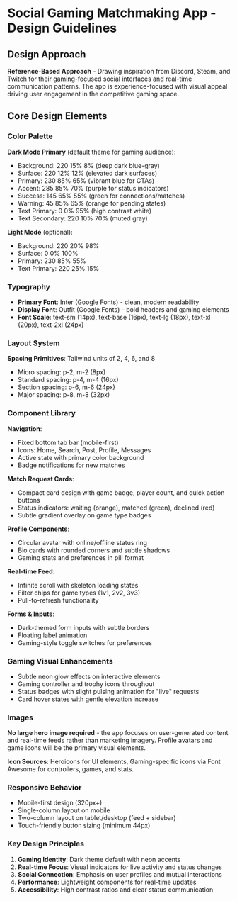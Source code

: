 # Social Gaming Matchmaking App - Design Guidelines

## Design Approach
**Reference-Based Approach** - Drawing inspiration from Discord, Steam, and Twitch for their gaming-focused social interfaces and real-time communication patterns. The app is experience-focused with visual appeal driving user engagement in the competitive gaming space.

## Core Design Elements

### Color Palette
**Dark Mode Primary** (default theme for gaming audience):
- Background: 220 15% 8% (deep dark blue-gray)
- Surface: 220 12% 12% (elevated dark surfaces)
- Primary: 230 85% 65% (vibrant blue for CTAs)
- Accent: 285 85% 70% (purple for status indicators)
- Success: 145 65% 55% (green for connections/matches)
- Warning: 45 85% 65% (orange for pending states)
- Text Primary: 0 0% 95% (high contrast white)
- Text Secondary: 220 10% 70% (muted gray)

**Light Mode** (optional):
- Background: 220 20% 98%
- Surface: 0 0% 100%
- Primary: 230 85% 55%
- Text Primary: 220 25% 15%

### Typography
- **Primary Font**: Inter (Google Fonts) - clean, modern readability
- **Display Font**: Outfit (Google Fonts) - bold headers and gaming elements
- **Font Scale**: text-sm (14px), text-base (16px), text-lg (18px), text-xl (20px), text-2xl (24px)

### Layout System
**Spacing Primitives**: Tailwind units of 2, 4, 6, and 8
- Micro spacing: p-2, m-2 (8px)
- Standard spacing: p-4, m-4 (16px) 
- Section spacing: p-6, m-6 (24px)
- Major spacing: p-8, m-8 (32px)

### Component Library

**Navigation**:
- Fixed bottom tab bar (mobile-first)
- Icons: Home, Search, Post, Profile, Messages
- Active state with primary color background
- Badge notifications for new matches

**Match Request Cards**:
- Compact card design with game badge, player count, and quick action buttons
- Status indicators: waiting (orange), matched (green), declined (red)
- Subtle gradient overlay on game type badges

**Profile Components**:
- Circular avatar with online/offline status ring
- Bio cards with rounded corners and subtle shadows
- Gaming stats and preferences in pill format

**Real-time Feed**:
- Infinite scroll with skeleton loading states
- Filter chips for game types (1v1, 2v2, 3v3)
- Pull-to-refresh functionality

**Forms & Inputs**:
- Dark-themed form inputs with subtle borders
- Floating label animation
- Gaming-style toggle switches for preferences

### Gaming Visual Enhancements
- Subtle neon glow effects on interactive elements
- Gaming controller and trophy icons throughout
- Status badges with slight pulsing animation for "live" requests
- Card hover states with gentle elevation increase

### Images
**No large hero image required** - the app focuses on user-generated content and real-time feeds rather than marketing imagery. Profile avatars and game icons will be the primary visual elements.

**Icon Sources**: Heroicons for UI elements, Gaming-specific icons via Font Awesome for controllers, games, and stats.

### Responsive Behavior
- Mobile-first design (320px+)
- Single-column layout on mobile
- Two-column layout on tablet/desktop (feed + sidebar)
- Touch-friendly button sizing (minimum 44px)

### Key Design Principles
1. **Gaming Identity**: Dark theme default with neon accents
2. **Real-time Focus**: Visual indicators for live activity and status changes  
3. **Social Connection**: Emphasis on user profiles and mutual interactions
4. **Performance**: Lightweight components for real-time updates
5. **Accessibility**: High contrast ratios and clear status communication